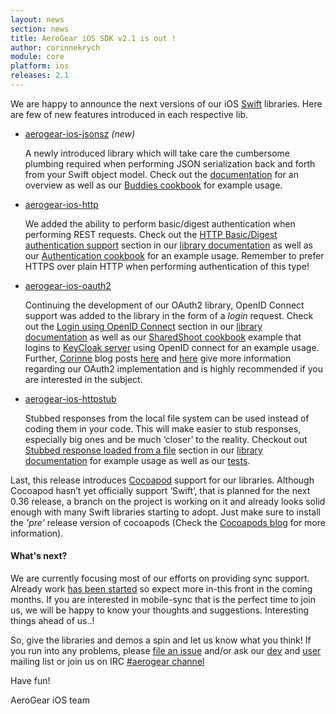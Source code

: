 ```yaml
---
layout: news
section: news
title: AeroGear iOS SDK v2.1 is out !
author: corinnekrych
module: core
platform: ios
releases: 2.1
---
```



We are happy to announce the next versions of our iOS [Swift](https://developer.apple.com/swift/) libraries. Here are few of new features introduced in each respective lib.

- [aerogear-ios-jsonsz](https://github.com/aerogear/aerogear-ios-jsonsz) *(new)*

	A newly introduced library which will take care the cumbersome plumbing required when performing JSON serialization back and forth from your Swift object model. Check out the [documentation](/docs/guides/aerogear-ios-2.X/JsonSZ/) for an overview as well as our [Buddies cookbook](https://github.com/aerogear/aerogear-ios-cookbook/tree/0.2.0/Buddies) for example usage.
	
- [aerogear-ios-http](https://github.com/aerogear/aerogear-ios-http)

	We added the ability to perform basic/digest authentication when performing REST requests. Check out the [HTTP Basic/Digest authentication support](/docs/guides/aerogear-ios-2.X/HttpLib/#_http_basic_digest_authentication_support) section in our [library documentation](/docs/guides/aerogear-ios-2.X/HttpLib/) as well as our [Authentication cookbook](https://github.com/aerogear/aerogear-ios-cookbook/tree/0.2.0/Authentication) for an example usage. Remember to prefer HTTPS over plain HTTP when performing authentication of this type!

- [aerogear-ios-oauth2](https://github.com/aerogear/aerogear-ios-oauth2)

	Continuing the development of our OAuth2 library, OpenID Connect support was added to the library in the form of a _login_ request. Check out  the [Login using OpenID Connect](/docs/guides/aerogear-ios-2.X/Authorization/#_login_using_openid_connect) section in our [library documentation](/docs/guides/aerogear-ios-2.X/Authorization/) as well as our [SharedShoot cookbook](https://github.com/aerogear/aerogear-ios-cookbook/tree/0.2.0/SharedShoot) example that logins to [KeyCloak server](http://keycloak.jboss.org) using OpenID connect for an example usage. Further, [Corinne](https://twitter.com/corinnekrych) blog posts [here](http://corinnekrych.blogspot.com/2014/11/oauth2-for-android-and-ios-with-keycloak.html) and [here](http://corinnekrych.blogspot.com/2014/10/aerogear-with-keycloak-oauth2-friends.html) give more information regarding our OAuth2 implementation and is highly recommended if you are interested in the subject.

- [aerogear-ios-httpstub](https://github.com/aerogear/aerogear-ios-httpstub)

	Stubbed responses from the local file system can be used instead of coding them in your code. This will make easier to stub responses, especially big ones and be much ‘closer’ to the reality. Checkout out [Stubbed response loaded from a file](/docs/guides/aerogear-ios-2.X/HttpStub/#_stubbed_response_loaded_from_a_file) section in our  [library documentation](/docs/guides/aerogear-ios-2.X/HttpStub) for example usage as well as our [tests](https://github.com/aerogear/aerogear-ios-httpstub/blob/master/AeroGearHttpStubTests/AGURLSessionStubsTests.swift).


Last, this release introduces [Cocoapod](http://cocoapods.org) support for our libraries. Although Cocoapod hasn’t yet officially support ‘Swift’, that is planned for the next 0.36 release, a branch on the project is working on it and already looks solid enough with many Swift libraries starting to adopt. Just make sure to install the _'pre'_ release version of cocoapods (Check the [Cocoapods blog](http://blog.cocoapods.org/Pod-Authors-Guide-to-CocoaPods-Frameworks/) for more information).

#### What's next?
We are currently focusing most of our efforts on providing sync support. Already work [has been started](https://github.com/aerogear/aerogear-ios-sync) so expect more in-this front in the coming months. If you are interested in mobile-sync that is the perfect time to join us, we will be happy to know your thoughts and suggestions. Interesting things ahead of us..!

So, give the libraries and demos a spin and let us know what  you think!  If you run into any problems, please [file an issue](http://issues.jboss.org/browse/AGIOS)  and/or ask our [dev](https://lists.jboss.org/mailman/listinfo/aerogear-dev) and [user](https://lists.jboss.org/mailman/listinfo/aerogear-users) mailing list or join us on IRC  [#aerogear channel](irc://irc.freenode.net/aerogear)

Have fun!

AeroGear iOS team